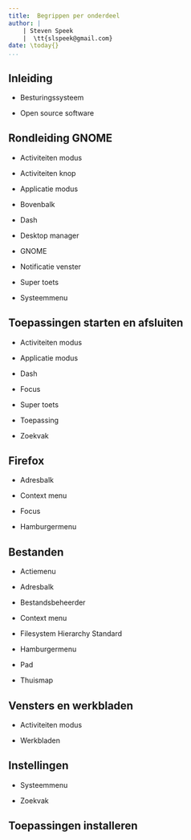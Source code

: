 ```yaml
---
title:  Begrippen per onderdeel
author: |
    | Steven Speek 
    |  \tt{slspeek@gmail.com}
date: \today{}
...
```


## Inleiding

- Besturingssysteem

- Open source software

## Rondleiding GNOME

- Activiteiten modus

- Activiteiten knop

- Applicatie modus

- Bovenbalk

- Dash

- Desktop manager

- GNOME

- Notificatie venster

- Super toets

- Systeemmenu

## Toepassingen starten en afsluiten 

- Activiteiten modus

- Applicatie modus

- Dash

- Focus

- Super toets

- Toepassing

- Zoekvak

## Firefox

- Adresbalk

- Context menu

- Focus

- Hamburgermenu

## Bestanden

- Actiemenu

- Adresbalk

- Bestandsbeheerder

- Context menu

- Filesystem Hierarchy Standard

- Hamburgermenu

- Pad

- Thuismap

## Vensters en werkbladen

- Activiteiten modus

- Werkbladen

## Instellingen

- Systeemmenu

- Zoekvak

## Toepassingen installeren

